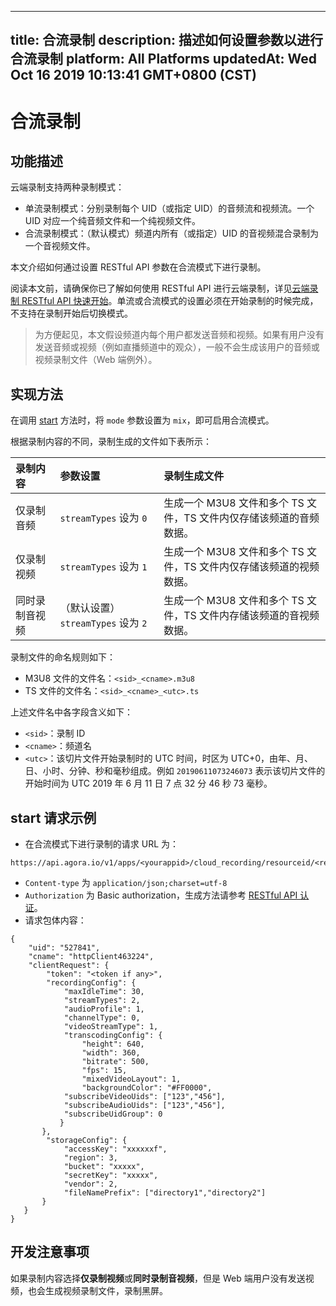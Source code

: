 
---
title: 合流录制
description: 描述如何设置参数以进行合流录制
platform: All Platforms
updatedAt: Wed Oct 16 2019 10:13:41 GMT+0800 (CST)
---
# 合流录制
## 功能描述

云端录制支持两种录制模式：

- 单流录制模式：分别录制每个 UID（或指定 UID）的音频流和视频流。一个 UID 对应一个纯音频文件和一个纯视频文件。
- 合流录制模式：（默认模式）频道内所有（或指定）UID 的音视频混合录制为一个音视频文件。

本文介绍如何通过设置 RESTful API 参数在合流模式下进行录制。

阅读本文前，请确保你已了解如何使用 RESTful API 进行云端录制，详见[云端录制 RESTful API 快速开始](../../cn/cloud-recording/cloud_recording_rest.md)。单流或合流模式的设置必须在开始录制的时候完成，不支持在录制开始后切换模式。

> 为方便起见，本文假设频道内每个用户都发送音频和视频。如果有用户没有发送音频或视频（例如直播频道中的观众），一般不会生成该用户的音频或视频录制文件（Web 端例外）。

## 实现方法

在调用 [start](../../cn/cloud-recording/cloud_recording_api_rest.md) 方法时，将 `mode` 参数设置为 `mix`，即可启用合流模式。

根据录制内容的不同，录制生成的文件如下表所示：

| 录制内容       | 参数设置                           | 录制生成文件                                                 |
| :------------- | :--------------------------------- | :----------------------------------------------------------- |
| 仅录制音频     | `streamTypes` 设为 `0`               | 生成一个 M3U8 文件和多个 TS 文件，TS 文件内仅存储该频道的音频数据。 |
| 仅录制视频     | `streamTypes` 设为 `1`               | 生成一个 M3U8 文件和多个 TS 文件，TS 文件内仅存储该频道的视频数据。 |
| 同时录制音视频 | （默认设置）`streamTypes` 设为 `2` | 生成一个 M3U8 文件和多个 TS 文件，TS 文件内存储该频道的音视频数据。 |

录制文件的命名规则如下：

- M3U8 文件的文件名：`<sid>_<cname>.m3u8`
- TS 文件的文件名：`<sid>_<cname>_<utc>.ts`

上述文件名中各字段含义如下：

- `<sid>`：录制 ID
- `<cname>`：频道名
- `<utc>`：该切片文件开始录制时的 UTC 时间，时区为 UTC+0，由年、月、日、小时、分钟、秒和毫秒组成。例如 `20190611073246073` 表示该切片文件的开始时间为 UTC 2019 年 6 月 11 日 7 点 32 分 46 秒 73 毫秒。

## start 请求示例

- 在合流模式下进行录制的请求 URL 为：

```
https://api.agora.io/v1/apps/<yourappid>/cloud_recording/resourceid/<resourceid>/mode/mix/start
```

- `Content-type` 为 `application/json;charset=utf-8`
- `Authorization` 为 Basic authorization，生成方法请参考 [RESTful API 认证](https://docs.agora.io/cn/faq/restful_authentication)。
- 请求包体内容：

```
{
    "uid": "527841",
    "cname": "httpClient463224",
    "clientRequest": {
        "token": "<token if any>",
        "recordingConfig": {
            "maxIdleTime": 30,
            "streamTypes": 2,
            "audioProfile": 1,
            "channelType": 0, 
            "videoStreamType": 1, 
            "transcodingConfig": {
                "height": 640, 
                "width": 360,
                "bitrate": 500, 
                "fps": 15, 
                "mixedVideoLayout": 1,
                "backgroundColor": "#FF0000",
            "subscribeVideoUids": ["123","456"], 
            "subscribeAudioUids": ["123","456"],
            "subscribeUidGroup": 0
           }
       }, 
        "storageConfig": {
            "accessKey": "xxxxxxf",
            "region": 3,
            "bucket": "xxxxx",
            "secretKey": "xxxxx",
            "vendor": 2,
            "fileNamePrefix": ["directory1","directory2"]
       }
   }
}
```

## 开发注意事项

如果录制内容选择**仅录制视频**或**同时录制音视频**，但是 Web 端用户没有发送视频，也会生成视频录制文件，录制黑屏。
